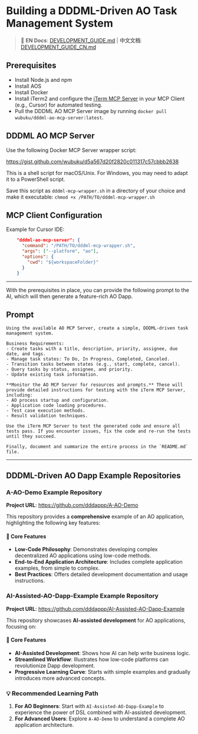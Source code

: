 # Building a DDDML-Driven AO Task Management System

> 📖 **EN Docs**: [DEVELOPMENT_GUIDE.md](DEVELOPMENT_GUIDE.md) | **中文文档**: [DEVELOPMENT_GUIDE_CN.md](DEVELOPMENT_GUIDE_CN.md)

## Prerequisites

- Install Node.js and npm
- Install AOS
- Install Docker
- Install iTerm2 and configure the [iTerm MCP Server](https://github.com/ferrislucas/iterm-mcp) in your MCP Client (e.g., Cursor) for automated testing.
- Pull the DDDML AO MCP Server image by running `docker pull wubuku/dddml-ao-mcp-server:latest`.

## DDDML AO MCP Server

Use the following Docker MCP Server wrapper script:

https://gist.github.com/wubuku/d5a567d20f2820c011317c57cbbb2638

This is a shell script for macOS/Unix. For Windows, you may need to adapt it to a PowerShell script.

Save this script as `dddml-mcp-wrapper.sh` in a directory of your choice and make it executable:
`chmod +x /PATH/TO/dddml-mcp-wrapper.sh`

## MCP Client Configuration

Example for Cursor IDE:

```json
    "dddml-ao-mcp-server": {
      "command": "/PATH/TO/dddml-mcp-wrapper.sh",
      "args": ["--platform", "ao"],
      "options": {
        "cwd": "${workspaceFolder}"
      }
    }
```

---

With the prerequisites in place, you can provide the following prompt to the AI, which will then generate a feature-rich AO Dapp.

## Prompt

```
Using the available AO MCP Server, create a simple, DDDML-driven task management system.

Business Requirements:
- Create tasks with a title, description, priority, assignee, due date, and tags.
- Manage task states: To Do, In Progress, Completed, Canceled.
- Transition tasks between states (e.g., start, complete, cancel).
- Query tasks by status, assignee, and priority.
- Update existing task information.

**Monitor the AO MCP Server for resources and prompts.** These will provide detailed instructions for testing with the iTerm MCP Server, including:
- AO process startup and configuration.
- Application code loading procedures.
- Test case execution methods.
- Result validation techniques.

Use the iTerm MCP Server to test the generated code and ensure all tests pass. If you encounter issues, fix the code and re-run the tests until they succeed.

Finally, document and summarize the entire process in the `README.md` file.
```

---

## DDDML-Driven AO Dapp Example Repositories

### A-AO-Demo Example Repository

**Project URL**: https://github.com/dddappp/A-AO-Demo

This repository provides a **comprehensive** example of an AO application, highlighting the following key features:

#### 🎯 Core Features
- **Low-Code Philosophy**: Demonstrates developing complex decentralized AO applications using low-code methods.
- **End-to-End Application Architecture**: Includes complete application examples, from simple to complex.
- **Best Practices**: Offers detailed development documentation and usage instructions.

### AI-Assisted-AO-Dapp-Example Example Repository

**Project URL**: https://github.com/dddappp/AI-Assisted-AO-Dapp-Example

This repository showcases **AI-assisted development** for AO applications, focusing on:

#### 🎯 Core Features
- **AI-Assisted Development**: Shows how AI can help write business logic.
- **Streamlined Workflow**: Illustrates how low-code platforms can revolutionize Dapp development.
- **Progressive Learning Curve**: Starts with simple examples and gradually introduces more advanced concepts.

### 💡 Recommended Learning Path

1.  **For AO Beginners**: Start with `AI-Assisted-AO-Dapp-Example` to experience the power of DSL combined with AI-assisted development.
2.  **For Advanced Users**: Explore `A-AO-Demo` to understand a complete AO application architecture.

